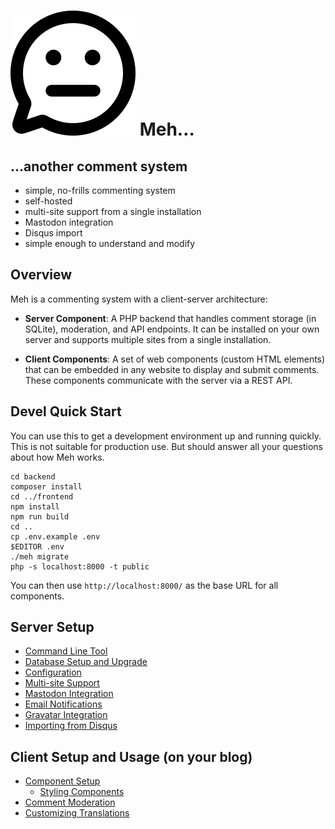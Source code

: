 # ![Meh Logo](meh.svg) Meh…
## …another comment system



* simple, no-frills commenting system
* self-hosted
* multi-site support from a single installation
* Mastodon integration
* Disqus import
* simple enough to understand and modify

## Overview

Meh is a commenting system with a client-server architecture:

- **Server Component**: A PHP backend that handles comment storage (in SQLite), moderation, and API endpoints. It can be installed on your own server and supports multiple sites from a single installation.

- **Client Components**: A set of web components (custom HTML elements) that can be embedded in any website to display and submit comments. These components communicate with the server via a REST API.

## Devel Quick Start

You can use this to get a development environment up and running quickly. This is not suitable for production use. But should answer all your questions about how Meh works.

    cd backend
    composer install
    cd ../frontend
    npm install
    npm run build
    cd ..
    cp .env.example .env
    $EDITOR .env
    ./meh migrate
    php -s localhost:8000 -t public

You can then use `http://localhost:8000/` as the base URL for all components.

## Server Setup


* [Command Line Tool](doc/cli.md)
* [Database Setup and Upgrade](doc/migrate.md) 
* [Configuration](doc/config.md)
* [Multi-site Support](doc/multisite.md)
* [Mastodon Integration](doc/mastodon.md)
* [Email Notifications](doc/smtp.md)
* [Gravatar Integration](doc/gravatar.md)
* [Importing from Disqus](doc/disqus.md)


## Client Setup and Usage (on your blog)

* [Component Setup](doc/components.md)
  * [Styling Components](doc/styling.md)
* [Comment Moderation](doc/moderation.md)
* [Customizing Translations](doc/translations.md)
